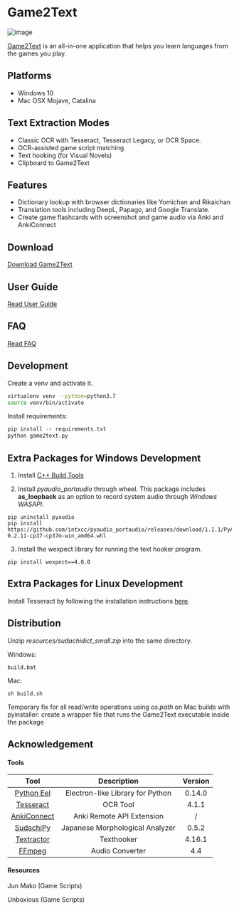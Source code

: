 # Game2Text

![image](https://user-images.githubusercontent.com/13146030/117099796-b3efa180-ada4-11eb-8c68-431dfa0acdb5.png)

[Game2Text](https://www.game2text.com) is an all-in-one application that helps you learn languages from the games you play.

## Platforms
- Windows 10
- Mac OSX Mojave, Catalina

## Text Extraction Modes
- Classic OCR with Tesseract, Tesseract Legacy, or OCR Space.
- OCR-assisted game script matching
- Text hooking (for Visual Novels)
- Clipboard to Game2Text

## Features
- Dictionary lookup with browser dictionaries like Yomichan and Rikaichan
- Translation tools including DeepL, Papago, and Google Translate.
- Create game flashcards with screenshot and game audio via Anki and AnkiConnect

## Download 
[Download Game2Text](https://game2text.com/download/) 

## User Guide
[Read User Guide](https://game2text.com/user-guide/quick-start/)

## FAQ
[Read FAQ](https://game2text.com/faq/switch-browser/)

## Development

Create a venv and activate it.

```bash
virtualenv venv --python=python3.7
source venv/bin/activate
```

Install requirements:

```bash
pip install -r requirements.txt
python game2text.py
```

## Extra Packages for Windows Development

1. Install [C++ Build Tools](https://visualstudio.microsoft.com/visual-cpp-build-tools/)

2. Install *pyaudio_portaudio* through wheel. This package includes **as_loopback** as an option to record system audio through *Windows WASAPI*. 
```
pip uninstall pyaudio
pip install https://github.com/intxcc/pyaudio_portaudio/releases/download/1.1.1/PyAudio-0.2.11-cp37-cp37m-win_amd64.whl
```

3. Install the wexpect library for running the text hooker program.
```
pip install wexpect==4.0.0
```

## Extra Packages for Linux Development

Install Tesseract by following the installation instructions [here](https://tesseract-ocr.github.io/tessdoc/Home.html).

## Distribution

Unzip *resources/sudachidict_small.zip* into the same directory.

Windows: 

```build.bat```

Mac:

```sh build.sh```

Temporary fix for all read/write operations using *os.path* on Mac builds with pyinstaller: create a wrapper file that runs the Game2Text executable inside the package

## Acknowledgement

#### Tools

| Tool | Description | Version |
| :---: | :---: | :---: |
| [Python Eel](https://github.com/ChrisKnott/Eel)  | Electron-like Library for Python | 0.14.0 |
| [Tesseract](https://github.com/tesseract-ocr/tesseract)  | OCR Tool | 4.1.1 |
| [AnkiConnect](https://github.com/FooSoft/anki-connect) |  Anki Remote API Extension | / |
| [SudachiPy](https://github.com/WorksApplications/SudachiPy)  |  Japanese Morphological Analyzer | 0.5.2 |
| [Textractor](https://github.com/Artikash/Textractor) |  Texthooker | 4.16.1 |
| [FFmpeg](https://www.ffmpeg.org/) |  Audio Converter | 4.4 |



#### Resources

Jun Mako (Game Scripts)

Unboxious (Game Scripts)

